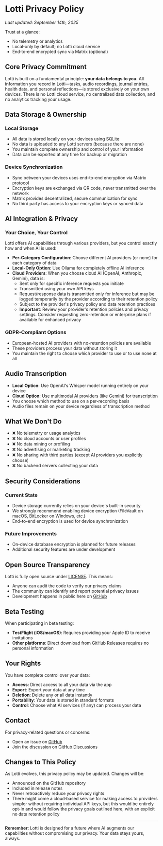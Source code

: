 # Lotti Privacy Policy

*Last updated: September 14th, 2025*

Trust at a glance:
- No telemetry or analytics
- Local‑only by default; no Lotti cloud service
- End‑to‑end encrypted sync via Matrix (optional)

## Core Privacy Commitment

Lotti is built on a fundamental principle: **your data belongs to you**. All information you record in Lotti—tasks, audio recordings, journal entries, health data, and personal reflections—is stored exclusively on your own devices. There is no Lotti cloud service, no centralized data collection, and no analytics tracking your usage.

## Data Storage & Ownership

### Local Storage
- All data is stored locally on your devices using SQLite
- No data is uploaded to any Lotti servers (because there are none)
- You maintain complete ownership and control of your information
- Data can be exported at any time for backup or migration

### Device Synchronization
- Sync between your devices uses end-to-end encryption via Matrix protocol
- Encryption keys are exchanged via QR code, never transmitted over the network
- Matrix provides decentralized, secure communication for sync
- No third party has access to your encryption keys or synced data

## AI Integration & Privacy

### Your Choice, Your Control
Lotti offers AI capabilities through various providers, but you control exactly how and when AI is used:

- **Per-Category Configuration**: Choose different AI providers (or none) for each category of data
- **Local-Only Option**: Use Ollama for completely offline AI inference
- **Cloud Providers**: When you choose cloud AI (OpenAI, Anthropic, Gemini), data is:
    - Sent only for specific inference requests you initiate
    - Transmitted using your own API keys
    - Request/response data is transmitted only for inference but may be logged temporarily by the provider according to their retention policy
    - Subject to the provider's privacy policy and data retention practices
    - **Important**: Review your provider's retention policies and privacy settings. Consider requesting zero-retention or enterprise plans if available for enhanced privacy

### GDPR-Compliant Options
- European-hosted AI providers with no-retention policies are available
- These providers process your data without storing it
- You maintain the right to choose which provider to use or to use none at all

## Audio Transcription

- **Local Option**: Use OpenAI's Whisper model running entirely on your device
- **Cloud Option**: Use multimodal AI providers (like Gemini) for transcription
- You choose which method to use on a per-recording basis
- Audio files remain on your device regardless of transcription method

## What We Don't Do

- ❌ No telemetry or usage analytics
- ❌ No cloud accounts or user profiles
- ❌ No data mining or profiling
- ❌ No advertising or marketing tracking
- ❌ No sharing with third parties (except AI providers you explicitly choose)
- ❌ No backend servers collecting your data

## Security Considerations

### Current State
- Device storage currently relies on your device's built-in security
- We strongly recommend enabling device encryption (FileVault on macOS, BitLocker on Windows, etc.)
- End-to-end encryption is used for device synchronization

### Future Improvements
- On-device database encryption is planned for future releases
- Additional security features are under development

## Open Source Transparency

Lotti is fully open source under [LICENSE](LICENSE). This means:
- Anyone can audit the code to verify our privacy claims
- The community can identify and report potential privacy issues
- Development happens in public here on [GitHub](https://github.com/matthiasn/lotti)

## Beta Testing

When participating in beta testing:
- **TestFlight (iOS/macOS)**: Requires providing your Apple ID to receive invitations
- **Other platforms**: Direct download from GitHub Releases requires no personal information

## Your Rights

You have complete control over your data:
- **Access**: Direct access to all your data via the app
- **Export**: Export your data at any time
- **Deletion**: Delete any or all data instantly
- **Portability**: Your data is stored in standard formats
- **Control**: Choose what AI services (if any) can process your data

## Contact

For privacy-related questions or concerns:
- Open an issue on [GitHub](https://github.com/matthiasn/lotti/issues)
- Join the discussion on [GitHub Discussions](https://github.com/matthiasn/lotti/discussions)

## Changes to This Policy

As Lotti evolves, this privacy policy may be updated. Changes will be:
- Announced on the GitHub repository
- Included in release notes
- Never retroactively reduce your privacy rights
- There might come a cloud‑based service for making access to providers simpler without requiring individual API keys, but this would be entirely opt-in and would follow the privacy goals outlined here, with an explicit no data retention policy

---

**Remember**: Lotti is designed for a future where AI augments our capabilities without compromising our privacy. Your data stays yours, always.
